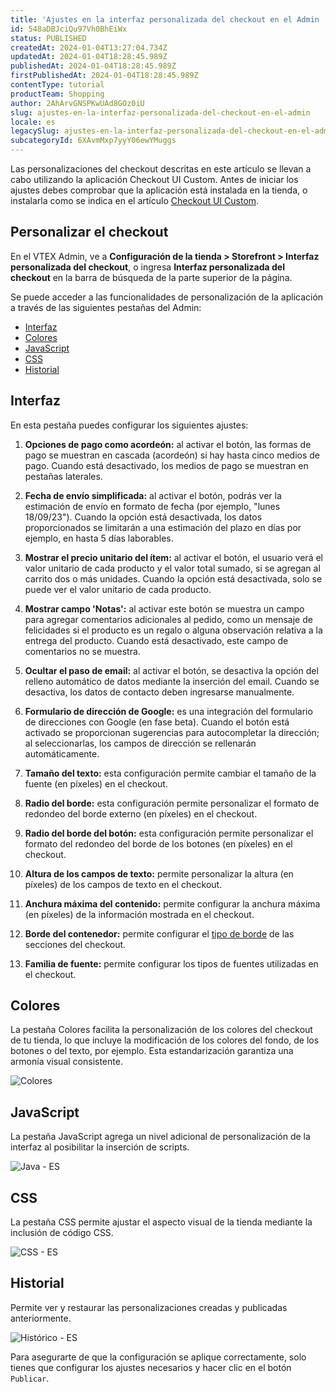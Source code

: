 ```yaml
---
title: 'Ajustes en la interfaz personalizada del checkout en el Admin '
id: 548aDBJciQu97Vh0BhEiWx
status: PUBLISHED
createdAt: 2024-01-04T13:27:04.734Z
updatedAt: 2024-01-04T18:28:45.989Z
publishedAt: 2024-01-04T18:28:45.989Z
firstPublishedAt: 2024-01-04T18:28:45.989Z
contentType: tutorial
productTeam: Shopping
author: 2AhArvGNSPKwUAd8GOz0iU
slug: ajustes-en-la-interfaz-personalizada-del-checkout-en-el-admin
locale: es
legacySlug: ajustes-en-la-interfaz-personalizada-del-checkout-en-el-admin
subcategoryId: 6XAvmMxp7yyY06ewYMuggs
---
```


Las personalizaciones del checkout descritas en este artículo se llevan a cabo utilizando la aplicación Checkout UI Custom. Antes de iniciar los ajustes debes comprobar que la aplicación está instalada en la tienda, o instalarla como se indica en el artículo [Checkout UI Custom](https://developers.vtex.com/docs/apps/vtex.checkout-ui-custom).

## Personalizar el checkout

En el VTEX Admin, ve a **Configuración de la tienda > Storefront > Interfaz personalizada del checkout**, o ingresa **Interfaz personalizada del checkout** en la barra de búsqueda de la parte superior de la página. 

Se puede acceder a las funcionalidades de personalización de la aplicación a través de las siguientes pestañas del Admin:

* [Interfaz](#interfaz)
* [Colores](#colores)
* [JavaScript](#javascript)
* [CSS](#css)
* [Historial](#historial)

## Interfaz

En esta pestaña puedes configurar los siguientes ajustes:

1. **Opciones de pago como acordeón:** al activar el botón, las formas de pago se muestran en cascada (acordeón) si hay hasta cinco medios de pago. Cuando está desactivado, los medios de pago se muestran en pestañas laterales.

2. **Fecha de envío simplificada:** al activar el botón, podrás ver la estimación de envío en formato de fecha (por ejemplo, "lunes 18/09/23").  Cuando la opción está desactivada, los datos proporcionados se limitarán a una estimación del plazo en días por ejemplo, en hasta 5 días laborables.

3. **Mostrar el precio unitario del ítem:** al activar el botón, el usuario verá el valor unitario de cada producto y el valor total sumado, si se agregan al carrito dos o más unidades. Cuando la opción está desactivada, solo se puede ver el valor unitario de cada producto.

4. **Mostrar campo 'Notas':** al activar este botón se muestra un campo para agregar comentarios adicionales al pedido, como un mensaje de felicidades si el producto es un regalo o alguna observación relativa a la entrega del producto. Cuando está desactivado, este campo de comentarios no se muestra.

5. **Ocultar el paso de email:** al activar el botón, se desactiva la opción del relleno automático de datos mediante la inserción del email. Cuando se desactiva, los datos de contacto deben ingresarse manualmente.

6. **Formulario de dirección de Google:** es una integración del formulario de direcciones con Google (en fase beta). Cuando el botón está activado se proporcionan sugerencias para autocompletar la dirección; al seleccionarlas, los campos de dirección se rellenarán automáticamente.

7. **Tamaño del texto:** esta configuración permite cambiar el tamaño de la fuente (en píxeles) en el checkout.

8. **Radio del borde:** esta configuración permite personalizar el formato de redondeo del borde externo (en píxeles) en el checkout.

9. **Radio del borde del botón:** esta configuración permite personalizar el formato del redondeo del borde de los botones (en píxeles) en el checkout.

10. **Altura de los campos de texto:** permite personalizar la altura (en píxeles) de los campos de texto en el checkout.

11. **Anchura máxima del contenido:** permite configurar la anchura máxima (en píxeles) de la información mostrada en el checkout.

12. **Borde del contenedor:** permite configurar el [tipo de borde](https://www.w3schools.com/css/css_border.asp) de las secciones del checkout.

13. **Familia de fuente:** permite configurar los tipos de fuentes utilizadas en el checkout.

## Colores

La pestaña Colores facilita la personalización de los colores del checkout de tu tienda, lo que incluye la modificación de los colores del fondo, de los botones o del texto, por ejemplo. Esta estandarización garantiza una armonía visual consistente.

![Colores](//images.ctfassets.net/alneenqid6w5/4H44wWoSRkxqorAvMIIdtG/a6ded356e1627c5cc91465aaca09c047/Colores_-_ES.png)

## JavaScript

La pestaña JavaScript agrega un nivel adicional de personalización de la interfaz al posibilitar la inserción de scripts.

![Java - ES](//images.ctfassets.net/alneenqid6w5/2Uz2vqftUh4RvMsMwuO6OR/828e33a5b4a8a02130e3c63de6588dfe/Java_-_ES.png)

## CSS

La pestaña CSS permite ajustar el aspecto visual de la tienda mediante la inclusión de código CSS.

![CSS - ES](//images.ctfassets.net/alneenqid6w5/70CMxJWujBZ9qK4bCseGeH/415c6d4c0d23401f7293a94b585da15c/CSS_-_ES.png)

## Historial

Permite ver y restaurar las personalizaciones creadas y publicadas anteriormente.

![Histórico - ES](//images.ctfassets.net/alneenqid6w5/6C0VthFtBjKP4S3aSS2BaX/5f06f5a14093fa8f112e0fc08b3f686a/Hist_rico_-_ES.png)

Para asegurarte de que la configuración se aplique correctamente, solo tienes que configurar los ajustes necesarios y hacer clic en el botón `Publicar`.

